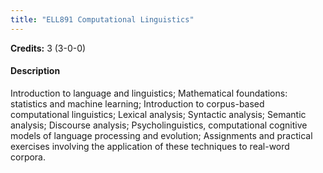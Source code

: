 ```yaml
---
title: "ELL891 Computational Linguistics"
---
```

**Credits:** 3 (3-0-0)

#### Description
Introduction to language and linguistics; Mathematical foundations: statistics and machine learning; Introduction to corpus-based computational linguistics; Lexical analysis; Syntactic analysis; Semantic analysis; Discourse analysis; Psycholinguistics, computational cognitive models of language processing and evolution; Assignments and practical exercises involving the application of these techniques to real-word corpora.